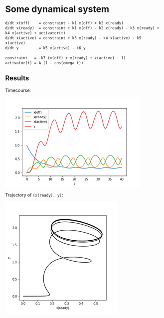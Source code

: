 # Some dynamical system

```
d/dt x(off)    = constraint - k1 x(off) + k2 x(ready)
d/dt x(ready)  = constraint + k1 x(off) - k2 x(ready) - k3 x(ready) + k4 x(active) + activator(t)
d/dt x(active) = constraint + k3 x(ready) - k4 x(active) - k5 x(active)
d/dt y         = k5 x(active) - k6 y

constraint   = -k7 (x(off) + x(ready) + x(active) - 1)
activator(t) = A (1 - cos(omega t))
```

## Results

Timecourse:

![Timecourse](timecourse.png)

Trajectory of `(x(ready), y)`:

![2D trajectory of y and x(ready)](y_vs_xready.png)
